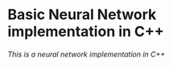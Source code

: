 # Basic Neural Network implementation in C++

###### This is a neural network implementation in C++
